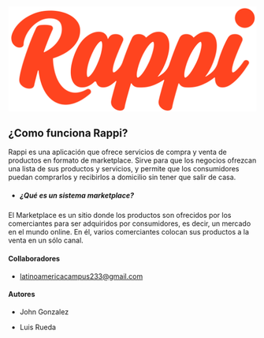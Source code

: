 


<img src="./img/Rappi_logo.svg.webp" style="zoom:45">

## ¿Como funciona Rappi?

Rappi es una aplicación que ofrece servicios de compra y venta de productos en formato de marketplace. Sirve para que los negocios ofrezcan una lista de sus productos y servicios, y permite que los consumidores puedan comprarlos y recibirlos a domicilio sin tener que salir de casa.





- ##### ¿Qué es un sistema marketplace?

El Marketplace es un sitio donde los productos son ofrecidos por los comerciantes para ser adquiridos por consumidores, es decir, un mercado en el mundo online. En él, varios comerciantes colocan sus productos a la venta en un sólo canal.















#### Collaboradores

- latinoamericacampus233@gmail.com

#### Autores

- John Gonzalez 

- Luis Rueda

